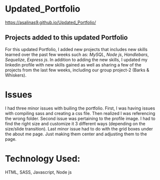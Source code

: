 # Updated_Portfolio
https://asalinas9.github.io/Updated_Portfolio/

## Projects added to this updated Portfolio
For this updated Portfolio, I added new projects that includes new skills learned over the past few weeks such as: _MySQL_, _Node js_, _Handlebars_, _Sequelize_, _Express js_. In addition to adding the new skills, I updated my linkedin profile with new skills gained as well as sharing a few of the projects from the last few weeks, including our group project-2 (Barks & Whiskers).

# Issues
I had three minor issues with builing the portfolio. First, I was having issues with compiling sass and creating a css file. Then realized I was referencing the wrong folder. Second issue was pertaining to the profile image. I had to find the right size and customize it 3 different ways (depending on the size/slide transition). Last minor issue had to do with the grid boxes under the about me page. Just making them center and adjusting them to the page. 

# Technology Used:
HTML, SASS, Javascript, Node js
